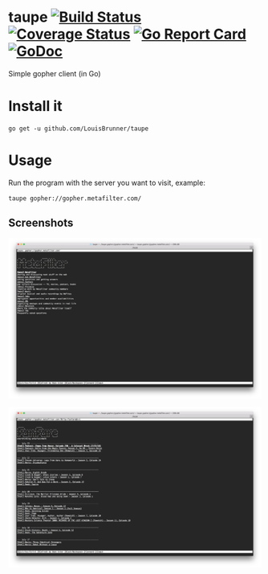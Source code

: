# taupe [![Build Status](https://travis-ci.org/LouisBrunner/taupe.svg?branch=master)](https://travis-ci.org/LouisBrunner/taupe) [![Coverage Status](https://coveralls.io/repos/github/LouisBrunner/taupe/badge.svg?branch=master)](https://coveralls.io/github/LouisBrunner/taupe?branch=master) [![Go Report Card](https://goreportcard.com/badge/github.com/LouisBrunner/taupe)](https://goreportcard.com/report/github.com/LouisBrunner/taupe) [![GoDoc](https://godoc.org/github.com/LouisBrunner/taupe?status.svg)](https://godoc.org/github.com/LouisBrunner/taupe)
Simple gopher client (in Go)

# Install it

```
go get -u github.com/LouisBrunner/taupe
```

# Usage

Run the program with the server you want to visit, example:

```
taupe gopher://gopher.metafilter.com/
```

## Screenshots

![MetaFilter Homepage](docs/screens/metafilter_home.png)

![MetaFilter FanFare](docs/screens/metafilter_fanfare.png)
